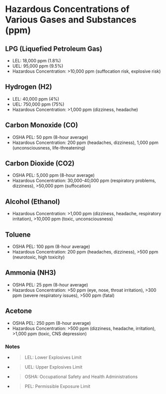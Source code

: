 # Hazardous Concentrations of Various Gases and Substances (ppm)

## LPG (Liquefied Petroleum Gas)
* LEL: 18,000 ppm (1.8%)
* UEL: 95,000 ppm (9.5%)
* Hazardous Concentration: >10,000 ppm (suffocation risk, explosive risk)

## Hydrogen (H2)
* LEL: 40,000 ppm (4%)
* UEL: 750,000 ppm (75%)
* Hazardous Concentration: >1,000 ppm (dizziness, headache)

## Carbon Monoxide (CO)
* OSHA PEL: 50 ppm (8-hour average)
* Hazardous Concentration: 200 ppm (headaches, dizziness), 1,000 ppm (unconsciousness, life-threatening)

## Carbon Dioxide (CO2)
* OSHA PEL: 5,000 ppm (8-hour average)
* Hazardous Concentration: 30,000-40,000 ppm (respiratory problems, dizziness), >50,000 ppm (suffocation)

## Alcohol (Ethanol)
* Hazardous Concentration: >1,000 ppm (dizziness, headache, respiratory irritation), >10,000 ppm (toxic, unconsciousness)

## Toluene
* OSHA PEL: 100 ppm (8-hour average)
* Hazardous Concentration: 200 ppm (headaches, dizziness), >500 ppm (neurotoxic, high toxicity)

## Ammonia (NH3)
* OSHA PEL: 25 ppm (8-hour average)
* Hazardous Concentration: >50 ppm (eye, nose, throat irritation), >300 ppm (severe respiratory issues), >500 ppm (fatal)

## Acetone
* OSHA PEL: 250 ppm (8-hour average)
* Hazardous Concentration: >500 ppm (dizziness, headache, irritation), >1,000 ppm (toxic, CNS depression)

### Notes
* > LEL: Lower Explosives Limit
* > UEL: Upper Explosives Limit
* > OSHA: Occupational Safety and Health Administrations
* > PEL: Permissible Exposure Limit
